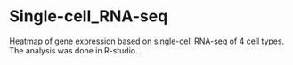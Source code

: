 # Single-cell_RNA-seq
Heatmap of gene expression based on single-cell RNA-seq of 4 cell types. The analysis was done in R-studio.

